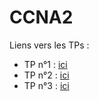 # CCNA2

Liens vers les TPs :

* TP n°1 : [ici](./TP1/)
* TP n°2 : [ici](./TP2/)
* TP n°3 : [ici](./TP3/)
